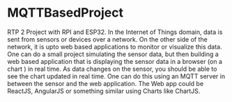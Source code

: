# MQTTBasedProject
RTP 2 Project with RPI and ESP32.
In the Internet of Things domain, data is sent from sensors or devices over a network.
 On the other side of the network, it is upto web based applications to monitor or visualize this data.
 One can do a small project simulating the sensor data, but then building a web based application that is displaying the sensor data in a browser (on a chart ) in real time.
 As data changes on the sensor, you should be able to see the chart updated in real time.
 One can do this using an MQTT server in between the sensor and the web application.
 The Web app could be ReactJS, AngularJS or something similar using Charts like ChartJS.
